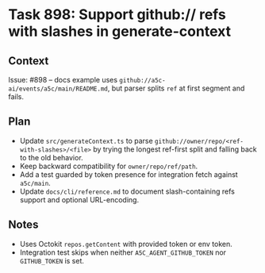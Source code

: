 # Task 898: Support github:// refs with slashes in generate-context

## Context

Issue: #898 – docs example uses `github://a5c-ai/events/a5c/main/README.md`, but parser splits `ref` at first segment and fails.

## Plan

- Update `src/generateContext.ts` to parse `github://owner/repo/<ref-with-slashes>/<file>` by trying the longest ref-first split and falling back to the old behavior.
- Keep backward compatibility for `owner/repo/ref/path`.
- Add a test guarded by token presence for integration fetch against `a5c/main`.
- Update `docs/cli/reference.md` to document slash-containing refs support and optional URL-encoding.

## Notes

- Uses Octokit `repos.getContent` with provided token or env token.
- Integration test skips when neither `A5C_AGENT_GITHUB_TOKEN` nor `GITHUB_TOKEN` is set.
